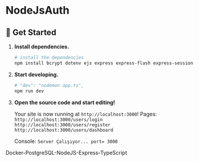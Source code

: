 # NodeJsAuth
## 🚀 Get Started

1. **Install dependencies.**

   ```sh
   # install the dependencies
   npm install bcrypt dotenv ejs express express-flash express-session passport passport-local pg postgres
   ```

1. **Start developing.**

   ```sh
   # "dev": "nodemon app.ts",
   npm run dev
   ```
1. **Open the source code and start editing!**

   Your site is now running at `http://localhost:3000`!
   Pages:
   `http://localhost:3000/users/login`<br>
   `http://localhost:3000/users/register`<br>
   `http://localhost:3000/users/dashboard`


   Console: `Server Çalışıyor... port= 3000`

Docker-PostgreSQL-NodeJS-Express-TypeScript
